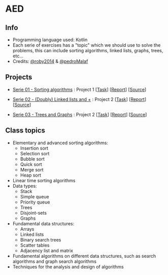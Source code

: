 # AED

## Info
* Programming language used: Kotlin
* Each serie of exercises has a "topic" which we should use to solve the problems, this can include sorting algorithms, linked lists, graphs, trees, etc...
* Credits: [@roby2014](https://github.com/roby2014) & [@pedroMalaf](https://github.com/pedroMalaf)

## Projects
* [Serie 01 - Sorting algorithms](https://github.com/roby2014/uni-projects/tree/master/AED/serie01/) : Project 1 [[Task](https://github.com/roby2014/uni-projects/blob/master/AED/serie01/AED_SERIE01_ENUNCIADO.pdf)] [[Report](https://github.com/roby2014/uni-projects/blob/master/AED/serie01/AED_RELATÓRIO.pdf)] [[Source](https://github.com/roby2014/uni-projects/blob/master/AED/serie01/src/)]

* [Serie 02 - (Doubly) Linked lists and +](https://github.com/roby2014/uni-projects/tree/master/AED/serie02/) : Project 2 [[Task](https://github.com/roby2014/uni-projects/blob/master/AED/serie02/AED_SERIE02_ENUNCIADO.pdf)] [[Report](https://github.com/roby2014/uni-projects/blob/master/AED/serie02/AED_RELATÓRIO.pdf)] [[Source](https://github.com/roby2014/uni-projects/blob/master/AED/serie02/src/)]

* [Serie 03 - Trees and Graphs](https://github.com/roby2014/uni-projects/tree/master/AED/serie03/) : Project 2 [[Task](https://github.com/roby2014/uni-projects/blob/master/AED/serie03/AED_SERIE03_ENUNCIADO.pdf)] [[Report](https://github.com/roby2014/uni-projects/blob/master/AED/serie03/AED_SERIE03_RELATÓRIO.pdf)] [[Source](https://github.com/roby2014/uni-projects/blob/master/AED/serie03/src/)]

## Class topics
* Elementary and advanced sorting algorithms:
  - Insertion sort
  - Selection sort
  - Bubble sort
  - Quick sort
  - Merge sort 
  - Heap sort
* Linear time sorting algorithms 
* Data types: 
  - Stack
  - Simple queue
  - Priority queue
  - Trees
  - Disjoint-sets
  - Graphs
* Fundamental data structures: 
  - Arrays
  - Linked lists
  - Binary search trees
  - Scatter tables
  - Adjacency list and matrix
* Fundamental algorithms on different data structures, such as search algorithms and graph search algorithms
* Techniques for the analysis and design of algorithms
